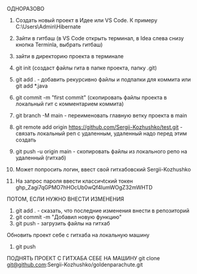ОДНОРАЗОВО
1. Создать новый проект в Идее или VS Code. К примеру C:\Users\Admin\Hibernate
2. Зайти в гитбаш (в VS Code открыть терминал, в Idea слева снизу кнопка Terminla, выбрать гитбаш)
3. зайти в директорию проекта в терминале 
4. git init (создаст файлы гита в папке проекта, папку .git)
5. git add . - добавить рекурсивно файлы и подпапки для коммита или git add *.java
6. git commit -m "first commit" (скопировать файлы проекта в локальный гит с комментарием коммита)
7. git branch -M main - переименовать главную ветку проекта в main
8. git remote add origin https://github.com/Sergii-Kozhushko/test.git - связать локальный реп с удаленным, удаленный надо перед этим создать
9. git push -u origin main - скопировать файлы из локального репо на удаленный (гитхаб)

10. Может попросить логин, ввест свой гитхабовский Sergii-Kozhushko
11. На запрос пароля ввести классичtский токен 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


ПОТОМ, ЕСЛИ НУЖНО ВНЕСТИ ИЗМЕНЕНИЯ
1. git add . - сказать, что последние изменения внести в репозиторий
2. git commit -m "Добавил новую функцию"
3. git push - загрузить файлы на гитхаб

Обновить проект себе с гитхаба на локальную машину
1. git push


ПОДНЯТЬ ПРОЕКТ С ГИТХАБА СЕБЕ НА МАШИНУ
git clone git@github.com:Sergii-Kozhushko/goldenparachute.git
